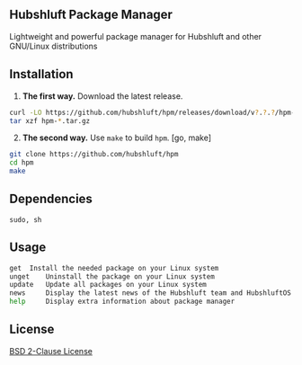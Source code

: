 ## Hubshluft Package Manager

Lightweight and powerful package manager for Hubshluft and other GNU/Linux distributions

## Installation

1. **The first way.** Download the latest release.

```bash
curl -LO https://github.com/hubshluft/hpm/releases/download/v?.?.?/hpm-?.?.?.tar.gz
tar xzf hpm-*.tar.gz
```

2. **The second way.** Use `make` to build `hpm`. [go, make]

```bash
git clone https://github.com/hubshluft/hpm
cd hpm
make
```


## Dependencies

`sudo, sh`

## Usage

```bash
get	 Install the needed package on your Linux system
unget	 Uninstall the package on your Linux system
update	 Update all packages on your Linux system
news	 Display the latest news of the Hubshluft team and HubshluftOS
help	 Display extra information about package manager
```

## License

[BSD 2-Clause License](https://opensource.org/license/bsd-2-clause)
